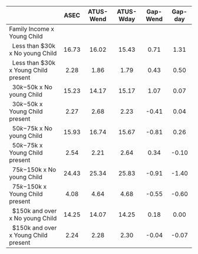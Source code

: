 
|                      |         ASEC |    ATUS-Wend |    ATUS-Wday |     Gap-Wend |      Gap-day |
| -------------------- | :----------: | :----------: | :----------: | :----------: | :----------: |
| Family Income x Young Child |              |              |              |              |              |
| &nbsp;&nbsp;Less than $30k x No young Child |        16.73 |        16.02 |        15.43 |         0.71 |         1.31 |
| &nbsp;&nbsp;Less than $30k x Young Child present |         2.28 |         1.86 |         1.79 |         0.43 |         0.50 |
| &nbsp;&nbsp;$30k-$50k x No young Child |        15.23 |        14.17 |        15.17 |         1.07 |         0.07 |
| &nbsp;&nbsp;$30k-$50k x Young Child present |         2.27 |         2.68 |         2.23 |        -0.41 |         0.04 |
| &nbsp;&nbsp;$50k-$75k x No young Child |        15.93 |        16.74 |        15.67 |        -0.81 |         0.26 |
| &nbsp;&nbsp;$50k-$75k x Young Child present |         2.54 |         2.21 |         2.64 |         0.34 |        -0.10 |
| &nbsp;&nbsp;$75k-$150k x No young Child |        24.43 |        25.34 |        25.83 |        -0.91 |        -1.40 |
| &nbsp;&nbsp;$75k-$150k x Young Child present |         4.08 |         4.64 |         4.68 |        -0.55 |        -0.60 |
| &nbsp;&nbsp;$150k and over x No young Child |        14.25 |        14.07 |        14.25 |         0.18 |         0.00 |
| &nbsp;&nbsp;$150k and over x Young Child present |         2.24 |         2.28 |         2.30 |        -0.04 |        -0.07 |


